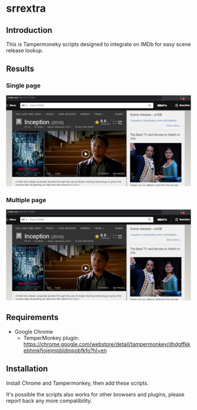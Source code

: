 # srrextra

## Introduction
This is Tampermoneky scripts designed to integrate on IMDb for easy scene release lookup.

## Results

### Single page

![Single](img/single.png)

### Multiple page

![Multiple](img/single.png)

## Requirements
- Google Chrome
    - TemperMonkey plugin:
	https://chrome.google.com/webstore/detail/tampermonkey/dhdgffkkebhmkfjojejmpbldmpobfkfo?hl=en

## Installation
Install Chrome and Tampermonkey, then add these scripts.

It's possible the scripts also works for other browsers and plugins, please report back any more compatibility.
